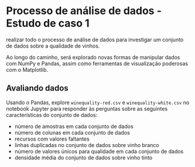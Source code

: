 # Processo de análise de dados - Estudo de caso 1

realizar todo o processo de análise de dados para investigar um conjunto de dados sobre a qualidade de vinhos.

Ao longo do caminho, será explorado novas formas de manipular dados com NumPy e Pandas, assim como ferramentas de visualização poderosas com o Matplotlib.

## Avaliando dados

Usando o Pandas, explore ```winequality-red.csv``` e ```winequality-white.csv``` no notebook Jupyter para responder às perguntas sobre as seguintes características do conjunto de dados:

* número de amostras em cada conjunto de dados
* número de colunas em cada conjunto de dados
* recursos com valores faltantes
* linhas duplicadas no conjunto de dados sobre vinho branco
* número de valores únicos para qualidade em cada conjunto de dados
* densidade média do conjunto de dados sobre vinho tinto